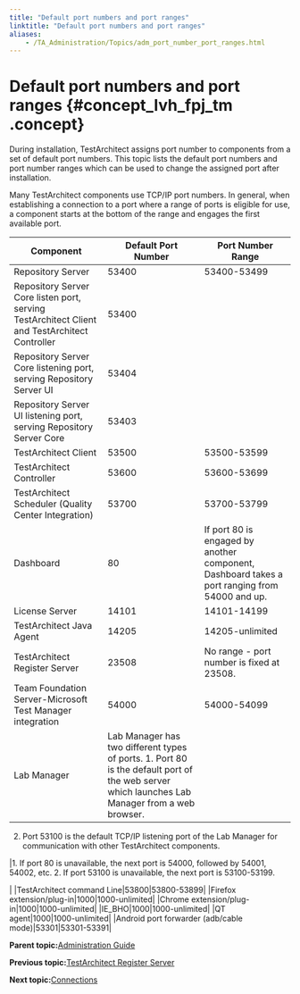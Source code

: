 ```yaml
--- 
title: "Default port numbers and port ranges"
linktitle: "Default port numbers and port ranges"
aliases: 
    - /TA_Administration/Topics/adm_port_number_port_ranges.html
---
```

# Default port numbers and port ranges {#concept_lvh_fpj_tm .concept}

During installation, TestArchitect assigns port number to components from a set of default port numbers. This topic lists the default port numbers and port number ranges which can be used to change the assigned port after installation.

Many TestArchitect components use TCP/IP port numbers. In general, when establishing a connection to a port where a range of ports is eligible for use, a component starts at the bottom of the range and engages the first available port.

|Component|Default Port Number|Port Number Range|
|---------|-------------------|-----------------|
|Repository Server|53400|53400-53499|
|Repository Server Core listen port, serving TestArchitect Client and TestArchitect Controller|53400| |
|Repository Server Core listening port, serving Repository Server UI|53404| |
|Repository Server UI listening port, serving Repository Server Core|53403| |
|TestArchitect Client|53500|53500-53599|
|TestArchitect Controller|53600|53600-53699|
|TestArchitect Scheduler \(Quality Center Integration\)|53700|53700-53799|
|Dashboard|80|If port 80 is engaged by another component, Dashboard takes a port ranging from 54000 and up.|
|License Server|14101|14101-14199|
|TestArchitect Java Agent|14205|14205-unlimited|
|TestArchitect Register Server|23508|No range - port number is fixed at 23508.|
|Team Foundation Server-Microsoft Test Manager integration|54000|54000-54099|
|Lab Manager|Lab Manager has two different types of ports. 1.  Port 80 is the default port of the web server which launches Lab Manager from a web browser.
2.  Port 53100 is the default TCP/IP listening port of the Lab Manager for communication with other TestArchitect components.

|1.  If port 80 is unavailable, the next port is 54000, followed by 54001, 54002, etc.
2.  If port 53100 is unavailable, the next port is 53100-53199.

|
|TestArchitect command Line|53800|53800-53899|
|Firefox extension/plug-in|1000|1000-unlimited|
|Chrome extension/plug-in|1000|1000-unlimited|
|IE\_BHO|1000|1000-unlimited|
|QT agent|1000|1000-unlimited|
|Android port forwarder \(adb/cable mode\)|53301|53301-53391|

**Parent topic:**[Administration Guide](../../TA_Administration/Topics/Administration_Guide_begin.html)

**Previous topic:**[TestArchitect Register Server](../../TA_Administration/Topics/adm_taregserver.html)

**Next topic:**[Connections](../../TA_Administration/Topics/Connections.html)


